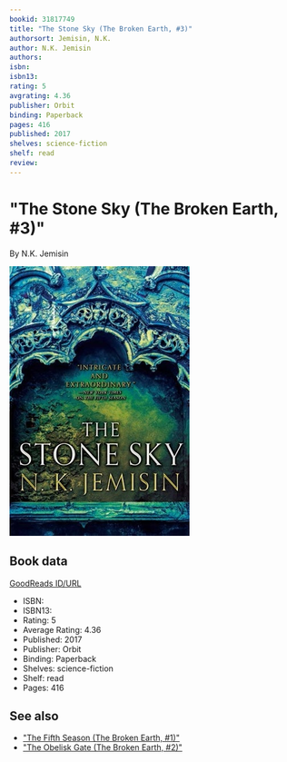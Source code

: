 ```yaml
---
bookid: 31817749
title: "The Stone Sky (The Broken Earth, #3)"
authorsort: Jemisin, N.K.
author: N.K. Jemisin
authors: 
isbn: 
isbn13: 
rating: 5
avgrating: 4.36
publisher: Orbit
binding: Paperback
pages: 416
published: 2017
shelves: science-fiction
shelf: read
review: 
---
```


# "The Stone Sky (The Broken Earth, #3)"

By N.K. Jemisin

![](../../assets/bookcovers/1478547421l/31817749._SY475_.jpg)

## Book data

[GoodReads ID/URL](https://www.goodreads.com/book/show/31817749)

- ISBN: 
- ISBN13: 
- Rating: 5
- Average Rating: 4.36
- Published: 2017
- Publisher: Orbit
- Binding: Paperback
- Shelves: science-fiction
- Shelf: read
- Pages: 416


## See also

- ["The Fifth Season (The Broken Earth, #1)"](The_Fifth_Season_The_Broken_Earth__1.md)
- ["The Obelisk Gate (The Broken Earth, #2)"](The_Obelisk_Gate_The_Broken_Earth__2.md)
